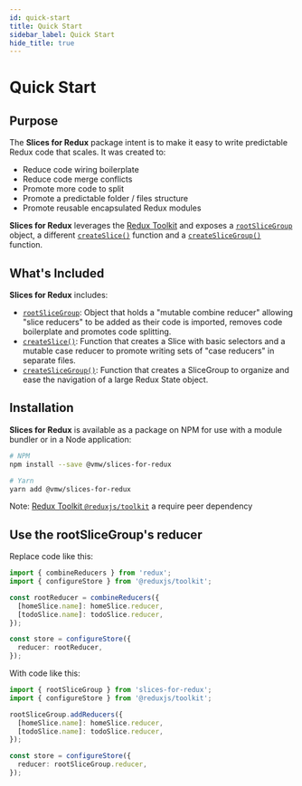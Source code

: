 ```yaml
---
id: quick-start
title: Quick Start
sidebar_label: Quick Start
hide_title: true
---
```


# Quick Start

## Purpose

The **Slices for Redux** package intent is to make it easy to write predictable Redux code that scales. It was created to:

- Reduce code wiring boilerplate
- Reduce code merge conflicts
- Promote more code to split
- Promote a predictable folder / files structure
- Promote reusable encapsulated Redux modules

**Slices for Redux** leverages the <a href="https://redux-toolkit.js.org" target="_blank">Redux Toolkit</a> and exposes a [`rootSliceGroup`](/slices-for-redux/docs/api/rootSliceGroup) object, a different
[`createSlice()`](/slices-for-redux/docs/api/createSlice) function and a [`createSliceGroup()`](/slices-for-redux/docs/api/createSliceGroup) function.

## What's Included

**Slices for Redux** includes:

- [`rootSliceGroup`](/slices-for-redux/docs/api/rootSliceGroup): Object that holds a "mutable combine reducer" allowing "slice reducers" to be added as their code is imported, removes code boilerplate and promotes code splitting.
- [`createSlice()`](/slices-for-redux/docs/api/createSlice): Function that creates a Slice with basic selectors and a mutable case reducer to promote writing sets of "case reducers" in separate files.
- [`createSliceGroup()`](/slices-for-redux/docs/api/createSliceGroup): Function that creates a SliceGroup to organize and ease the navigation of a large Redux State object.

## Installation

**Slices for Redux** is available as a package on NPM for use with a module bundler or in a Node application:

```bash
# NPM
npm install --save @vmw/slices-for-redux

# Yarn
yarn add @vmw/slices-for-redux
```

Note: [Redux Toolkit `@reduxjs/toolkit`](https://redux-toolkit.js.org/) a require peer dependency

## Use the rootSliceGroup's reducer

Replace code like this:

```ts
import { combineReducers } from 'redux';
import { configureStore } from '@reduxjs/toolkit';

const rootReducer = combineReducers({
  [homeSlice.name]: homeSlice.reducer,
  [todoSlice.name]: todoSlice.reducer,
});

const store = configureStore({
  reducer: rootReducer,
});
```

With code like this:

```ts
import { rootSliceGroup } from 'slices-for-redux';
import { configureStore } from '@reduxjs/toolkit';

rootSliceGroup.addReducers({
  [homeSlice.name]: homeSlice.reducer,
  [todoSlice.name]: todoSlice.reducer,
});

const store = configureStore({
  reducer: rootSliceGroup.reducer,
});
```

